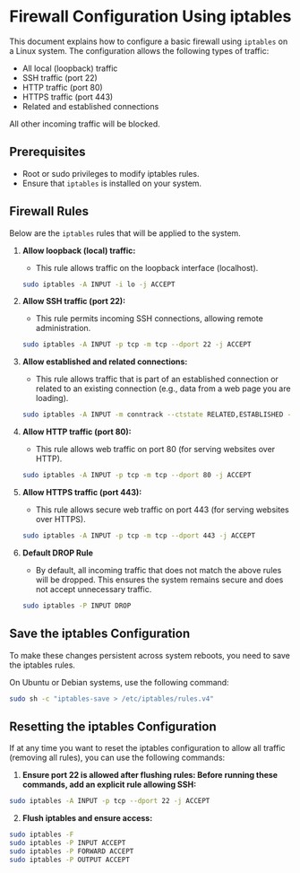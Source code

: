 # Firewall Configuration Using iptables

This document explains how to configure a basic firewall using `iptables` on a Linux system. The configuration allows the following types of traffic:
- All local (loopback) traffic
- SSH traffic (port 22)
- HTTP traffic (port 80)
- HTTPS traffic (port 443)
- Related and established connections

All other incoming traffic will be blocked.

## Prerequisites

- Root or sudo privileges to modify iptables rules.
- Ensure that `iptables` is installed on your system.

## Firewall Rules

Below are the `iptables` rules that will be applied to the system.

1. **Allow loopback (local) traffic:**
   - This rule allows traffic on the loopback interface (localhost).

   ```bash
   sudo iptables -A INPUT -i lo -j ACCEPT
   ```
2. **Allow SSH traffic (port 22):**
   - This rule permits incoming SSH connections, allowing remote administration.
   ```bash
   sudo iptables -A INPUT -p tcp -m tcp --dport 22 -j ACCEPT
   ```
3. **Allow established and related connections:**
   - This rule allows traffic that is part of an established connection or related to an existing connection (e.g., data from a web page you are loading).
   ```bash
   sudo iptables -A INPUT -m conntrack --ctstate RELATED,ESTABLISHED -j ACCEPT
   ```
4. **Allow HTTP traffic (port 80):**
   - This rule allows web traffic on port 80 (for serving websites over HTTP).
   ```bash
   sudo iptables -A INPUT -p tcp -m tcp --dport 80 -j ACCEPT
   ```
5. **Allow HTTPS traffic (port 443):**
   - This rule allows secure web traffic on port 443 (for serving websites over HTTPS).
   ```bash
   sudo iptables -A INPUT -p tcp -m tcp --dport 443 -j ACCEPT
   ```
6. **Default DROP Rule**
   - By default, all incoming traffic that does not match the above rules will be dropped. This ensures the system remains secure and does not accept unnecessary traffic.
   ```bash
   sudo iptables -P INPUT DROP
   ```
## Save the iptables Configuration

To make these changes persistent across system reboots, you need to save the iptables rules.

On Ubuntu or Debian systems, use the following command:
```bash
sudo sh -c "iptables-save > /etc/iptables/rules.v4"
```

## Resetting the iptables Configuration

If at any time you want to reset the iptables configuration to allow all traffic (removing all rules), you can use the following commands:

1. **Ensure port 22 is allowed after flushing rules: Before running these commands, add an explicit rule allowing SSH:**
```bash
sudo iptables -A INPUT -p tcp --dport 22 -j ACCEPT
```

2. **Flush iptables and ensure access:**
```bash
sudo iptables -F
sudo iptables -P INPUT ACCEPT
sudo iptables -P FORWARD ACCEPT
sudo iptables -P OUTPUT ACCEPT
```
